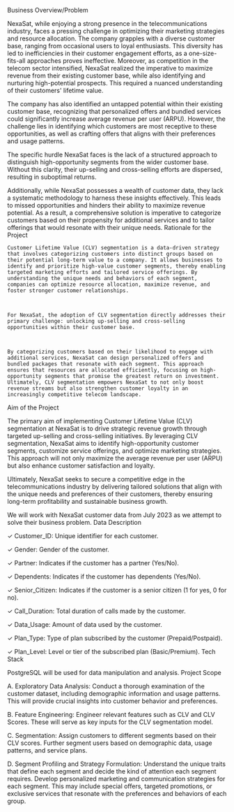  Business Overview/Problem

NexaSat, while enjoying a strong presence in the telecommunications industry, faces a pressing challenge in optimizing their marketing strategies and resource allocation. The company grapples with a diverse customer base, ranging from occasional users to loyal enthusiasts. This diversity has led to inefficiencies in their customer engagement efforts, as a one-size-fits-all approaches proves ineffective. Moreover, as competition in the telecom sector intensified, NexaSat realized the imperative to maximize revenue from their existing customer base, while also identifying and nurturing high-potential prospects. This required a nuanced understanding of their customers' lifetime value.

 

The company has also identified an untapped potential within their existing customer base, recognizing that personalized offers and bundled services could significantly increase average revenue per user (ARPU). However, the challenge lies in identifying which customers are most receptive to these opportunities, as well as crafting offers that aligns with their preferences and usage patterns.

 

The specific hurdle NexaSat faces is the lack of a structured approach to distinguish high-opportunity segments from the wider customer base. Without this clarity, their up-selling and cross-selling efforts are dispersed, resulting in suboptimal returns. 

 

Additionally, while NexaSat possesses a wealth of customer data, they lack a systematic methodology to harness these insights effectively. This leads to missed opportunities and hinders their ability to maximize revenue potential. As a result, a comprehensive solution is imperative to categorize customers based on their propensity for additional services and to tailor offerings that would resonate with their unique needs.
Rationale for the Project

    Customer Lifetime Value (CLV) segmentation is a data-driven strategy that involves categorizing customers into distinct groups based on their potential long-term value to a company. It allows businesses to identify and prioritize high-value customer segments, thereby enabling targeted marketing efforts and tailored service offerings. By understanding the unique needs and behaviors of each segment, companies can optimize resource allocation, maximize revenue, and foster stronger customer relationships.

     

    For NexaSat, the adoption of CLV segmentation directly addresses their primary challenge: unlocking up-selling and cross-selling opportunities within their customer base. 

     

    By categorizing customers based on their likelihood to engage with additional services, NexaSat can design personalized offers and bundled packages that resonate with each segment. This approach ensures that resources are allocated efficiently, focusing on high-opportunity segments that promise the greatest return on investment. Ultimately, CLV segmentation empowers NexaSat to not only boost revenue streams but also strengthen customer loyalty in an increasingly competitive telecom landscape.

Aim of the Project

The primary aim of implementing Customer Lifetime Value (CLV) segmentation at NexaSat is to drive strategic revenue growth through targeted up-selling and cross-selling initiatives. By leveraging CLV segmentation, NexaSat aims to identify high-opportunity customer segments, customize service offerings, and optimize marketing strategies. This approach will not only maximize the average revenue per user (ARPU) but also enhance customer satisfaction and loyalty.

 

Ultimately, NexaSat seeks to secure a competitive edge in the telecommunications industry by delivering tailored solutions that align with the unique needs and preferences of their customers, thereby ensuring long-term profitability and sustainable business growth.

 

We will work with NexaSat customer data from July 2023 as we attempt to solve their business problem.
Data Description

✓ Customer_ID: Unique identifier for each customer.

✓ Gender: Gender of the customer.

✓ Partner: Indicates if the customer has a partner (Yes/No).

✓ Dependents: Indicates if the customer has dependents (Yes/No).

✓ Senior_Citizen: Indicates if the customer is a senior citizen (1 for yes, 0 for no).

✓ Call_Duration: Total duration of calls made by the customer.

✓ Data_Usage: Amount of data used by the customer.

✓ Plan_Type: Type of plan subscribed by the customer (Prepaid/Postpaid).

✓ Plan_Level: Level or tier of the subscribed plan (Basic/Premium).
Tech Stack

PostgreSQL will be used for data manipulation and analysis.
Project Scope

A. Exploratory Data Analysis: Conduct a thorough examination of the customer dataset, including demographic information and usage patterns. This will provide crucial insights into customer behavior and preferences.

 

B. Feature Engineering: Engineer relevant features such as CLV and CLV Scores. These will serve as key inputs for the CLV segmentation model.

 

C. Segmentation: Assign customers to different segments based on their CLV scores. Further segment users based on demographic data, usage patterns, and service plans.

 

D. Segment Profiling and Strategy Formulation: Understand the unique traits that define each segment and decide the kind of attention each segment requires. Develop personalized marketing and communication strategies for each segment. This may include special offers, targeted promotions, or exclusive services that resonate with the preferences and behaviors of each group.

 
